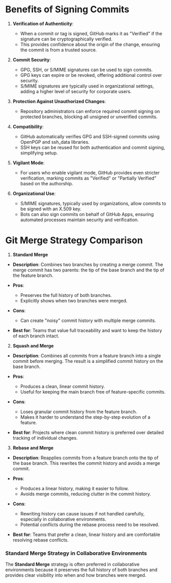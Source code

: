 # Benefits of Signing Commits

1. **Verification of Authenticity**:
   - When a commit or tag is signed, GitHub marks it as "Verified" if the signature can be cryptographically verified.
   - This provides confidence about the origin of the change, ensuring the commit is from a trusted source.

2. **Commit Security**:
   - GPG, SSH, or S/MIME signatures can be used to sign commits.
   - GPG keys can expire or be revoked, offering additional control over security.
   - S/MIME signatures are typically used in organizational settings, adding a higher level of security for corporate users.

3. **Protection Against Unauthorized Changes**:
   - Repository administrators can enforce required commit signing on protected branches, blocking all unsigned or unverified commits.

4. **Compatibility**:
   - GitHub automatically verifies GPG and SSH-signed commits using OpenPGP and ssh_data libraries.
   - SSH keys can be reused for both authentication and commit signing, simplifying setup.

5. **Vigilant Mode**:
   - For users who enable vigilant mode, GitHub provides even stricter verification, marking commits as "Verified" or "Partially Verified" based on the authorship.

6. **Organizational Use**:
   - S/MIME signatures, typically used by organizations, allow commits to be signed with an X.509 key.
   - Bots can also sign commits on behalf of GitHub Apps, ensuring automated processes maintain security and verification.


# Git Merge Strategy Comparison

1. **Standard Merge**

- **Description**: Combines two branches by creating a merge commit. The merge commit has two parents: the tip of the base branch and the tip of the feature branch.
  
- **Pros**:
  - Preserves the full history of both branches.
  - Explicitly shows when two branches were merged.

- **Cons**:
  - Can create "noisy" commit history with multiple merge commits.

- **Best for**: Teams that value full traceability and want to keep the history of each branch intact.

2. **Squash and Merge**

- **Description**: Combines all commits from a feature branch into a single commit before merging. The result is a simplified commit history on the base branch.
  
- **Pros**:
  - Produces a clean, linear commit history.
  - Useful for keeping the main branch free of feature-specific commits.

- **Cons**:
  - Loses granular commit history from the feature branch.
  - Makes it harder to understand the step-by-step evolution of a feature.

- **Best for**: Projects where clean commit history is preferred over detailed tracking of individual changes.

3. **Rebase and Merge**

- **Description**: Reapplies commits from a feature branch onto the tip of the base branch. This rewrites the commit history and avoids a merge commit.
  
- **Pros**:
  - Produces a linear history, making it easier to follow.
  - Avoids merge commits, reducing clutter in the commit history.

- **Cons**:
  - Rewriting history can cause issues if not handled carefully, especially in collaborative environments.
  - Potential conflicts during the rebase process need to be resolved.

- **Best for**: Teams that prefer a clean, linear history and are comfortable resolving rebase conflicts.

### Standard Merge Strategy in Collaborative Environments

The **Standard Merge** strategy is often preferred in collaborative environments because it preserves the full history of both branches and provides clear visibility into when and how branches were merged.